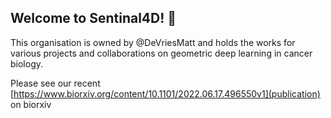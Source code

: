 ## Welcome to Sentinal4D! 👋

This organisation is owned by @DeVriesMatt and holds the works for various projects and collaborations on geometric deep learning in cancer biology.

Please see our recent [https://www.biorxiv.org/content/10.1101/2022.06.17.496550v1](publication) on biorxiv 
